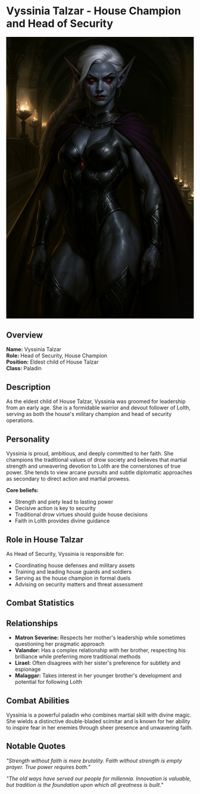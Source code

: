# Vyssinia Talzar - House Champion and Head of Security

<link rel="stylesheet" href="../drow_theme.css">

![Vyssinia Talzar](images/vyssinia_gala.webp)

## Overview
**Name:** Vyssinia Talzar  
**Role:** Head of Security, House Champion  
**Position:** Eldest child of House Talzar  
**Class:** Paladin  

## Description
As the eldest child of House Talzar, Vyssinia was groomed for leadership from an early age. She is a formidable warrior and devout follower of Lolth, serving as both the house's military champion and head of security operations.

## Personality
Vyssinia is proud, ambitious, and deeply committed to her faith. She champions the traditional values of drow society and believes that martial strength and unwavering devotion to Lolth are the cornerstones of true power. She tends to view arcane pursuits and subtle diplomatic approaches as secondary to direct action and martial prowess.

**Core beliefs:**
- Strength and piety lead to lasting power
- Decisive action is key to security
- Traditional drow virtues should guide house decisions
- Faith in Lolth provides divine guidance

## Role in House Talzar
As Head of Security, Vyssinia is responsible for:
- Coordinating house defenses and military assets
- Training and leading house guards and soldiers  
- Serving as the house champion in formal duels
- Advising on security matters and threat assessment


## Combat Statistics

<div id="vyssinia-talzar-statblock"></div>

<script>
// Wait for page load to ensure all scripts are available
document.addEventListener('DOMContentLoaded', function() {
  setTimeout(function() {
    // Load statblock from JSON file
    loadJsonStatblock('json/vyssinia_talzar.json', 'vyssinia-talzar-statblock');
  }, 100);
});
</script>

## Relationships
- **Matron Severine:** Respects her mother's leadership while sometimes questioning her pragmatic approach
- **Valandor:** Has a complex relationship with her brother, respecting his brilliance while preferring more traditional methods
- **Lirael:** Often disagrees with her sister's preference for subtlety and espionage
- **Malaggar:** Takes interest in her younger brother's development and potential for following Lolth

## Combat Abilities
Vyssinia is a powerful paladin who combines martial skill with divine magic. She wields a distinctive double-bladed scimitar and is known for her ability to inspire fear in her enemies through sheer presence and unwavering faith.

## Notable Quotes
*"Strength without faith is mere brutality. Faith without strength is empty prayer. True power requires both."*

*"The old ways have served our people for millennia. Innovation is valuable, but tradition is the foundation upon which all greatness is built."*